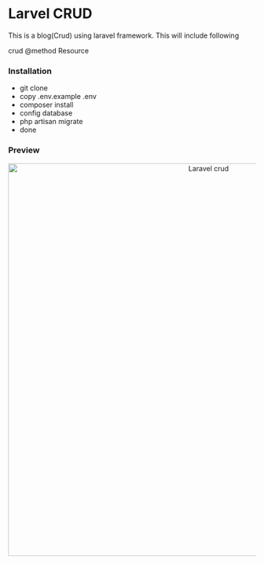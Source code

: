 # Larvel CRUD

This is a blog(Crud) using laravel framework. This will include following

crud
@method
Resource

### Installation

- git clone
- copy .env.example .env
- composer install
- config database
- php artisan migrate
- done

### Preview

<p align="center">
  <img src="https://github.com/ChoMiMiTun/laravel_crud/tree/master/public/images/laravel_crud_preview.jpg" width="800px" title="Laravel crud">
</p>
